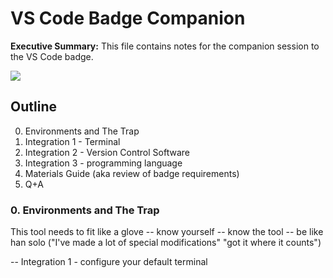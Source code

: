 # VS Code Badge Companion
**Executive Summary:** This file contains notes for the companion session to the VS Code badge.

![](https://github.com/UVADS/orientation-technical/blob/main/content/images/vscode-companion.jpeg)


## Outline
0. Environments and The Trap
1. Integration 1 - Terminal
2. Integration 2 - Version Control Software
3. Integration 3 - programming language
4. Materials Guide (aka review of badge requirements)
5. Q+A

### 0. Environments and The Trap
This tool needs to fit like a glove
-- know yourself
-- know the tool
-- be like han solo ("I've made a lot of special modifications" "got it where it counts")

-- Integration 1 - configure your default terminal

